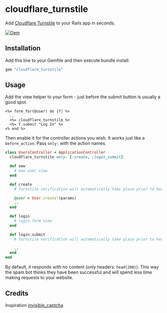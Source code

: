 # cloudflare_turnstile

Add [Cloudflare Turnstile](https://blog.cloudflare.com/turnstile-private-captcha-alternative/) to your Rails app in seconds.

[![Gem](https://img.shields.io/gem/v/cloudflare_turnstile.svg?style=flat-square)](https://rubygems.org/gems/cloudflare_turnstile)

## Installation

Add this line to your Gemfile and then execute bundle install:

```ruby
gem "cloudflare_turnstile"
```

## Usage

Add the view helper to your form - just before the submit button is usually a good spot.

```erb
<%= form_for(@user) do |f| %>
  ..
  <%= cloudflare_turnstile %>
  <%= f.submit "Log In" %>
<% end %>
```

Then enable it for the controller actions you wish. It works just like a `before_action`. Pass `only:` with the action names.

```ruby
class UsersController < ApplicationController
  cloudflare_turnstile only: [:create, :login_submit]

  def new
    # new user view
  end

  def create
    # Turnstile verification will automatically take place prior to here.

    @user = User.create!(params)
    ..
  end

  def login
    # login form view
  end

  def login_submit
    # Turnstile verification will automatically take place prior to here.

    ..
  end
end
```

By default, it responds with no content (only headers: `head(200)`). This way the spam bot thinks they have been successful and will spend less time making requests to your website.

## Credits

Inspiration [invisible_captcha](https://github.com/markets/invisible_captcha)
